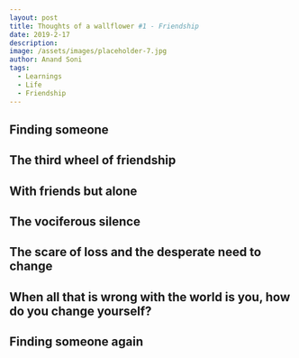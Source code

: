 ```yaml
---
layout: post
title: Thoughts of a wallflower #1 - Friendship
date: 2019-2-17
description:
image: /assets/images/placeholder-7.jpg
author: Anand Soni
tags:
  - Learnings
  - Life
  - Friendship
---
```

## Finding someone

 

## The third wheel of friendship

 

## With friends but alone

 

## The vociferous silence

 

## The scare of loss and the desperate need to change

 

## When all that is wrong with the world is you, how do you change yourself?

 

## Finding someone again

<!--stackedit_data:
eyJoaXN0b3J5IjpbMTM1Mjc3MTcxOCwtNDI2Njg3MTFdfQ==
-->